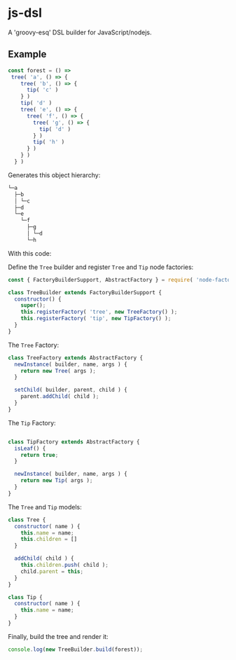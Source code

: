 # js-dsl
A 'groovy-esq' DSL builder for JavaScript/nodejs.

## Example

```javascript
const forest = () =>
 tree( 'a', () => {
    tree( 'b', () => {
      tip( 'c' )
    } )
    tip( 'd' )
    tree( 'e', () => {
      tree( 'f', () => {
        tree( 'g', () => {
          tip( 'd' )
        } )
        tip( 'h' )
      } )
    } )
  } )
```

Generates this object hierarchy:
```bash
└─a
  ├─b
  │ └─c
  ├─d
  └─e
    └─f
      ├─g
      │ └─d
      └─h
```

With this code:

Define the `Tree` builder and register `Tree` and `Tip` node factories:
```javascript
const { FactoryBuilderSupport, AbstractFactory } = require( 'node-factory-builder' );

class TreeBuilder extends FactoryBuilderSupport {
  constructor() {
    super();
    this.registerFactory( 'tree', new TreeFactory() );
    this.registerFactory( 'tip', new TipFactory() );
  }
}
```

The `Tree` Factory:
```javascript
class TreeFactory extends AbstractFactory {
  newInstance( builder, name, args ) {
    return new Tree( args );
  }

  setChild( builder, parent, child ) {
    parent.addChild( child );
  }
}

```

The `Tip` Factory:
```javascript

class TipFactory extends AbstractFactory {
  isLeaf() {
    return true;
  }

  newInstance( builder, name, args ) {
    return new Tip( args );
  }
}

```

The `Tree` and `Tip` models:
```javascript
class Tree {
  constructor( name ) {
    this.name = name;
    this.children = []
  }

  addChild( child ) {
    this.children.push( child );
    child.parent = this;
  }
}

class Tip {
  constructor( name ) {
    this.name = name;
  }
}

```


Finally, build the tree and render it:
```javascript
console.log(new TreeBuilder.build(forest));
```

